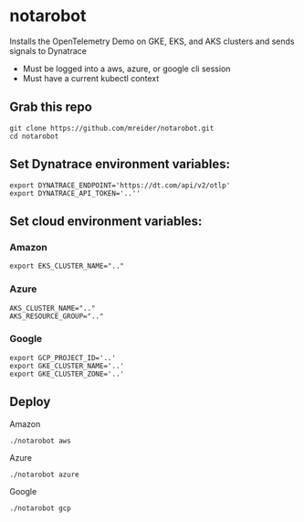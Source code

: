 # notarobot

Installs the OpenTelemetry Demo on GKE, EKS, and AKS clusters and sends signals to Dynatrace

- Must be logged into a aws, azure, or google cli session
- Must have a current kubectl context

## Grab this repo

```
git clone https://github.com/mreider/notarobot.git
cd notarobot
```

## Set Dynatrace environment variables:

```
export DYNATRACE_ENDPOINT='https://dt.com/api/v2/otlp'
export DYNATRACE_API_TOKEN='..''
```

## Set cloud environment variables:

### Amazon

```
export EKS_CLUSTER_NAME=".."
```

### Azure

```
AKS_CLUSTER_NAME=".."
AKS_RESOURCE_GROUP=".."
```

### Google

```
export GCP_PROJECT_ID='..'
export GKE_CLUSTER_NAME='..'
export GKE_CLUSTER_ZONE='..'
```

## Deploy

Amazon

```
./notarobot aws
```

Azure

```
./notarobot azure
```

Google

```
./notarobot gcp
```

